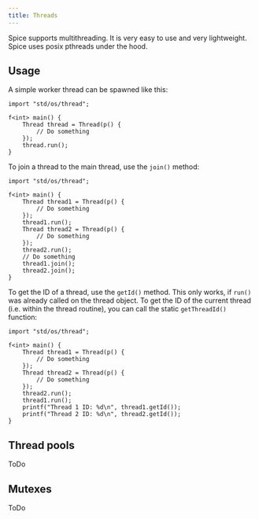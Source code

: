 ```yaml
---
title: Threads
---
```


Spice supports multithreading. It is very easy to use and very lightweight. Spice uses posix pthreads under the hood.

## Usage
A simple worker thread can be spawned like this:

```spice
import "std/os/thread";

f<int> main() {
    Thread thread = Thread(p() {
        // Do something
    });
    thread.run();
}
```

To join a thread to the main thread, use the `join()` method:

```spice
import "std/os/thread";

f<int> main() {
    Thread thread1 = Thread(p() {
        // Do something
    });
    thread1.run();
    Thread thread2 = Thread(p() {
        // Do something
    });
    thread2.run();
    // Do something
    thread1.join();
    thread2.join();
}
```

To get the ID of a thread, use the `getId()` method. This only works, if `run()` was already called on the thread object.
To get the ID of the current thread (i.e. within the thread routine), you can call the static `getThreadId()` function:

```spice
import "std/os/thread";

f<int> main() {
    Thread thread1 = Thread(p() {
        // Do something
    });
    Thread thread2 = Thread(p() {
        // Do something
    });
    thread2.run();
    thread1.run();
    printf("Thread 1 ID: %d\n", thread1.getId());
    printf("Thread 2 ID: %d\n", thread2.getId());
}
```

## Thread pools

ToDo

## Mutexes

ToDo